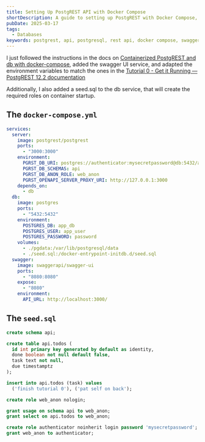 ```yaml
---
title: Setting Up PostgREST API with Docker Compose
shortDescription: A guide to setting up PostgREST with Docker Compose, including database configuration, role management, and Swagger UI integration.
pubDate: 2025-03-17
tags:
  - Databases
keywords: postgrest, api, postgresql, rest api, docker compose, swagger
---
```


I just followed the instructions in the docs on [Containerized PostgREST and db with docker-compose](https://docs.postgrest.org/en/v12/explanations/install.html#containerized-postgrest-and-db-with-docker-compose),
added the swagger UI service, and adapted the environment variables to match the ones in the [Tutorial 0 - Get it Running — PostgREST 12.2 documentation](https://docs.postgrest.org/en/v12/tutorials/tut0.html)

Additionally, I also added a seed.sql to the db service, that will create the required roles on container startup.

## The `docker-compose.yml`

```yaml
services:
  server:
    image: postgrest/postgrest
    ports:
      - "3000:3000"
    environment:
      PGRST_DB_URI: postgres://authenticator:mysecretpassword@db:5432/app_db
      PGRST_DB_SCHEMAS: api
      PGRST_DB_ANON_ROLE: web_anon
      PGRST_OPENAPI_SERVER_PROXY_URI: http://127.0.0.1:3000
    depends_on:
      - db
  db:
    image: postgres
    ports:
      - "5432:5432"
    environment:
      POSTGRES_DB: app_db
      POSTGRES_USER: app_user
      POSTGRES_PASSWORD: password
    volumes:
      - ./pgdata:/var/lib/postgresql/data
      - ./seed.sql:/docker-entrypoint-initdb.d/seed.sql
  swagger:
    image: swaggerapi/swagger-ui
    ports:
      - "8080:8080"
    expose:
      - "8080"
    environment:
      API_URL: http://localhost:3000/
```

## The `seed.sql`

```sql
create schema api;

create table api.todos (
  id int primary key generated by default as identity,
  done boolean not null default false,
  task text not null,
  due timestamptz
);

insert into api.todos (task) values
  ('finish tutorial 0'), ('pat self on back');

create role web_anon nologin;

grant usage on schema api to web_anon;
grant select on api.todos to web_anon;

create role authenticator noinherit login password 'mysecretpassword';
grant web_anon to authenticator;
```
